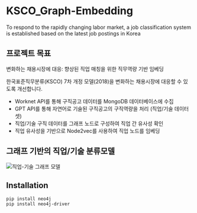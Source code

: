 # KSCO_Graph-Embedding
To respond to the rapidly changing labor market, a job classification system is established based on the latest job postings in Korea

## 프로젝트 목표
변화하는 채용시장에 대응: 향상된 직업 매칭을 위한 직무역량 기반 임베딩

한국표준직무분류(KSCO) 7차 개정 모델(2018)을 변화하는 채용시장에 대응할 수 있도록 개선합니다.
- Worknet API를 통해 구직공고 데이터를 MongoDB 데이터베이스에 수집
- GPT API를 통해 자연어로 기술된 구직공고의 구직역량을 처리 (직업/기술 데이터 셋)
- 직업/기술 구직 데이터를 그래프 노드로 구성하여 직업 간 유사성 확인
- 직업 유사성을 기반으로 Node2vec를 사용하여 직업 노드를 임베딩

## 그래프 기반의 직업/기술 분류모델
![직업-기술 그래프 모델](https://github.com/j1h318/KSCO_Graph-Embedding/assets/57842978/aa1fb768-d4f1-4d1f-9ca3-96b5259098a3)

## Installation

`pip install neo4j` <br>
`pip install neo4j-driver`
